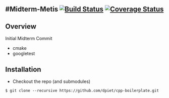 #Midterm-Metis 
[![Build Status](https://travis-ci.org/dpiet/cpp-boilerplate.svg?branch=master)](https://travis-ci.org/dpiet/cpp-boilerplate)
[![Coverage Status](https://coveralls.io/repos/github/dpiet/cpp-boilerplate/badge.svg?branch=master)](https://coveralls.io/github/dpiet/cpp-boilerplate?branch=master)
---

## Overview

Initial Midterm Commit 
- cmake
- googletest

## Installation

- Checkout the repo (and submodules)
```
$ git clone --recursive https://github.com/dpiet/cpp-boilerplate.git
```

